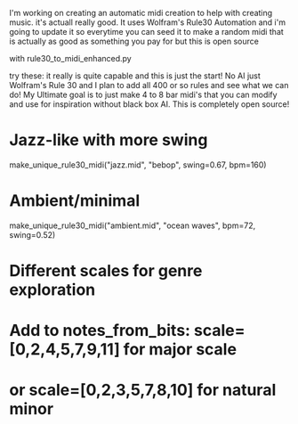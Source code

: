 I'm working on creating an automatic midi creation to help with creating music. it's actuall really good. It uses Wolfram's Rule30 Automation and i'm going to update it so everytime you can seed it to make a random midi that is actually as good as something you pay for but this is open source


with rule30_to_midi_enhanced.py 

try these: it really is quite capable and this is just the start! No AI just Wolfram's Rule 30 and I plan to add all 400 or so rules and see what we can do! My Ultimate goal is to just make 4 to 8 bar midi's that you can modify and use for inspiration without black box AI. This is completely open source!


# Jazz-like with more swing
make_unique_rule30_midi("jazz.mid", "bebop", swing=0.67, bpm=160)

# Ambient/minimal
make_unique_rule30_midi("ambient.mid", "ocean waves", bpm=72, swing=0.52)

# Different scales for genre exploration
# Add to notes_from_bits: scale=[0,2,4,5,7,9,11] for major scale
# or scale=[0,2,3,5,7,8,10] for natural minor
